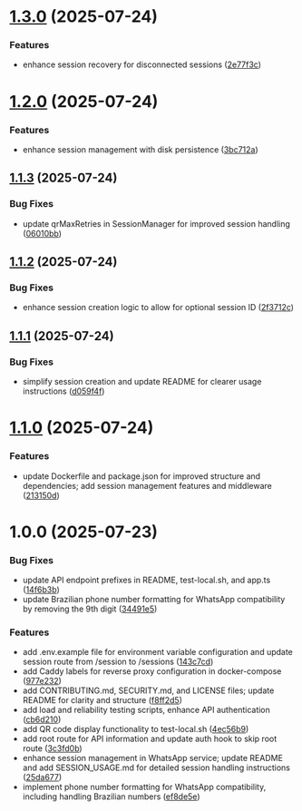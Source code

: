 # [1.3.0](https://github.com/tictic-dev/whatsapp/compare/v1.2.0...v1.3.0) (2025-07-24)


### Features

* enhance session recovery for disconnected sessions ([2e77f3c](https://github.com/tictic-dev/whatsapp/commit/2e77f3c938dca8db89f32b63ecb72717f3ded979))

# [1.2.0](https://github.com/tictic-dev/whatsapp/compare/v1.1.3...v1.2.0) (2025-07-24)


### Features

* enhance session management with disk persistence ([3bc712a](https://github.com/tictic-dev/whatsapp/commit/3bc712a0f57618cb9a46258e49dd307022f7701b))

## [1.1.3](https://github.com/tictic-dev/whatsapp/compare/v1.1.2...v1.1.3) (2025-07-24)


### Bug Fixes

* update qrMaxRetries in SessionManager for improved session handling ([06010bb](https://github.com/tictic-dev/whatsapp/commit/06010bb686a611765ba8ee7912fca573b1cbff69))

## [1.1.2](https://github.com/tictic-dev/whatsapp/compare/v1.1.1...v1.1.2) (2025-07-24)


### Bug Fixes

* enhance session creation logic to allow for optional session ID ([2f3712c](https://github.com/tictic-dev/whatsapp/commit/2f3712c9c448d1b78008365d69bfc91a64fb8ecd))

## [1.1.1](https://github.com/tictic-dev/whatsapp/compare/v1.1.0...v1.1.1) (2025-07-24)


### Bug Fixes

* simplify session creation and update README for clearer usage instructions ([d059f4f](https://github.com/tictic-dev/whatsapp/commit/d059f4f893c7eadedf0e7468621abfec2bce2c83))

# [1.1.0](https://github.com/tictic-dev/whatsapp/compare/v1.0.0...v1.1.0) (2025-07-24)


### Features

* update Dockerfile and package.json for improved structure and dependencies; add session management features and middleware ([213150d](https://github.com/tictic-dev/whatsapp/commit/213150d89c7afbcdf3f9b0d2ae3b278f0183da88))

# 1.0.0 (2025-07-23)


### Bug Fixes

* update API endpoint prefixes in README, test-local.sh, and app.ts ([14f6b3b](https://github.com/tictic-dev/whatsapp/commit/14f6b3befd571a2766c11e83b703d432153dadf4))
* update Brazilian phone number formatting for WhatsApp compatibility by removing the 9th digit ([34491e5](https://github.com/tictic-dev/whatsapp/commit/34491e5549b3e4c64bac9b247d9dde46d178e28b))


### Features

* add .env.example file for environment variable configuration and update session route from /session to /sessions ([143c7cd](https://github.com/tictic-dev/whatsapp/commit/143c7cd971aae6d39d0531ef391db33e5ab79562))
* add Caddy labels for reverse proxy configuration in docker-compose ([977e232](https://github.com/tictic-dev/whatsapp/commit/977e23246ee4558428c4cdb1c49b54bcb0cc8bec))
* add CONTRIBUTING.md, SECURITY.md, and LICENSE files; update README for clarity and structure ([f8ff2d5](https://github.com/tictic-dev/whatsapp/commit/f8ff2d581f0c73ae3e1bbcb125e4dbba56d7e7ba))
* add load and reliability testing scripts, enhance API authentication ([cb6d210](https://github.com/tictic-dev/whatsapp/commit/cb6d2104a95ff5bc502bbe64b0b84ce7d2da9c01))
* add QR code display functionality to test-local.sh ([4ec56b9](https://github.com/tictic-dev/whatsapp/commit/4ec56b9b774d598c34784c1b31185d94071377a3))
* add root route for API information and update auth hook to skip root route ([3c3fd0b](https://github.com/tictic-dev/whatsapp/commit/3c3fd0bfecb9861fc853070074a72a7d78f24d5e))
* enhance session management in WhatsApp service; update README and add SESSION_USAGE.md for detailed session handling instructions ([25da677](https://github.com/tictic-dev/whatsapp/commit/25da677976d071875b58bb5a45941a4659a0ae6b))
* implement phone number formatting for WhatsApp compatibility, including handling Brazilian numbers ([ef8de5e](https://github.com/tictic-dev/whatsapp/commit/ef8de5ea7ddec3b46554d264d89f9927d648ddb6))
